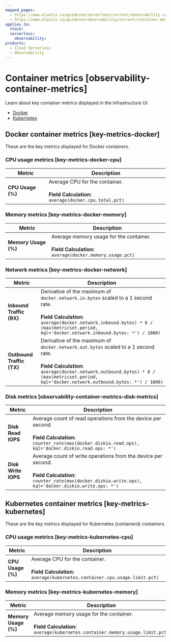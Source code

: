```yaml
---
mapped_pages:
  - https://www.elastic.co/guide/en/serverless/current/observability-container-metrics.html
  - https://www.elastic.co/guide/en/observability/current/container-metrics.html
applies_to:
  stack:
  serverless:
    observability:
products:
  - Cloud Serverless
  - Observability
---
```


# Container metrics [observability-container-metrics]

Learn about key container metrics displayed in the Infrastructure UI:

* [Docker](#key-metrics-docker)
* [Kubernetes](#key-metrics-kubernetes)


## Docker container metrics [key-metrics-docker]

These are the key metrics displayed for Docker containers.


### CPU usage metrics [key-metrics-docker-cpu]

| Metric | Description |
| --- | --- |
| **CPU Usage (%)** | Average CPU for the container.<br><br>**Field Calculation:** `average(docker.cpu.total.pct)`<br> |


### Memory metrics [key-metrics-docker-memory]

| Metric | Description |
| --- | --- |
| **Memory Usage (%)** | Average memory usage for the container.<br><br>**Field Calculation:** `average(docker.memory.usage.pct)`<br> |


### Network metrics [key-metrics-docker-network]

| Metric | Description |
| --- | --- |
| **Inbound Traffic (RX)** | Derivative of the maximum of `docker.network.in.bytes` scaled to a 1 second rate.<br><br>**Field Calculation:** `average(docker.network.inbound.bytes) * 8 / (max(metricset.period, kql='docker.network.inbound.bytes: *') / 1000)`<br> |
| **Outbound Traffic (TX)** | Derivative of the maximum of `docker.network.out.bytes` scaled to a 1 second rate.<br><br>**Field Calculation:** `average(docker.network.outbound.bytes) * 8 / (max(metricset.period, kql='docker.network.outbound.bytes: *') / 1000)`<br> |


### Disk metrics [observability-container-metrics-disk-metrics]

| Metric | Description |
| --- | --- |
| **Disk Read IOPS** | Average count of read operations from the device per second.<br><br>**Field Calculation:**  `counter_rate(max(docker.diskio.read.ops), kql='docker.diskio.read.ops: *')`<br> |
| **Disk Write IOPS** | Average count of write operations from the device per second.<br><br>**Field Calculation:**  `counter_rate(max(docker.diskio.write.ops), kql='docker.diskio.write.ops: *')`<br> |


## Kubernetes container metrics [key-metrics-kubernetes]

These are the key metrics displayed for Kubernetes (containerd) containers.


### CPU usage metrics [key-metrics-kubernetes-cpu]

| Metric | Description |
| --- | --- |
| **CPU Usage (%)** | Average CPU for the container.<br><br>**Field Calculation:** `average(kubernetes.container.cpu.usage.limit.pct)`<br> |


### Memory metrics [key-metrics-kubernetes-memory]

| Metric | Description |
| --- | --- |
| **Memory Usage (%)** | Average memory usage for the container.<br><br>**Field Calculation:** `average(kubernetes.container.memory.usage.limit.pct)`<br> |
